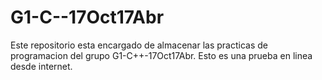 # G1-C--17Oct17Abr
Este repositorio esta encargado de almacenar las practicas de programacion del grupo G1-C++-17Oct17Abr.
Esto es una prueba en linea desde internet.
